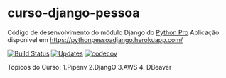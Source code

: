 # curso-django-pessoa

Código de desenvolvimento do módulo Django do [Python Pro](https://www.python.pro.br/)
Aplicação disponivel em https://pythonpessoadjango.herokuapp.com/

[![Build Status](https://travis-ci.com/pessoasnil/libpythonpessoa.svg?branch=main)](https://travis-ci.com/pessoasnil/libpythonpessoa)
[![Updates](https://pyup.io/repos/github/pessoasnil/libpythonpessoa/shield.svg)](https://pyup.io/repos/github/pessoasnil/libpythonpessoa/)
[![codecov](https://codecov.io/gh/pessoasnil/libpythonpro/branch/master/graph/badge.svg?token=W1S65KY8W0)](https://codecov.io/gh/pessoasnil/libpythonpro)

Topicos do Curso:
    1.Pipenv 
    2.DjangO 
    3.AWS 
    4. DBeaver



















